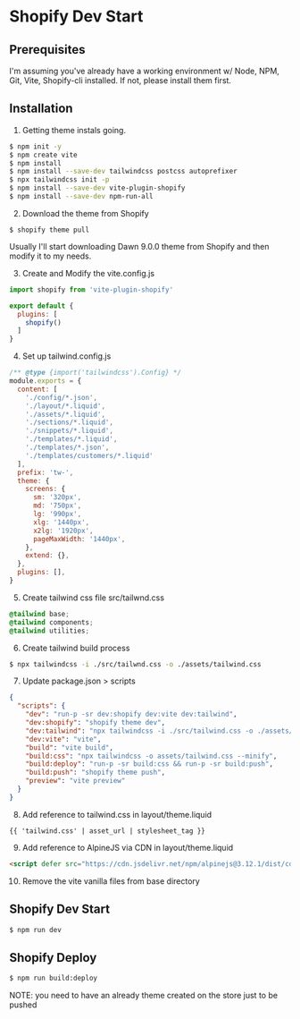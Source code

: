 # Shopify Dev Start

## Prerequisites
I'm assuming you've already have a working environment w/ Node, NPM, Git, Vite, Shopify-cli installed. 
If not, please install them first.

## Installation
1. Getting theme instals going.
```sh
$ npm init -y
$ npm create vite
$ npm install
$ npm install --save-dev tailwindcss postcss autoprefixer
$ npx tailwindcss init -p
$ npm install --save-dev vite-plugin-shopify
$ npm install --save-dev npm-run-all
```
2. Download the theme from Shopify
```
$ shopify theme pull
```
Usually I'll start downloading Dawn 9.0.0 theme from Shopify and then modify it to my needs.

3. Create and Modify the vite.config.js
```js
import shopify from 'vite-plugin-shopify'

export default {
  plugins: [
    shopify()
  ]
}
```
4. Set up tailwind.config.js
```js
/** @type {import('tailwindcss').Config} */
module.exports = {
  content: [
    './config/*.json',
    './layout/*.liquid',
    './assets/*.liquid',
    './sections/*.liquid',
    './snippets/*.liquid',
    './templates/*.liquid',
    './templates/*.json',
    './templates/customers/*.liquid'
  ],
  prefix: 'tw-',
  theme: {
    screens: {
      sm: '320px',
      md: '750px',
      lg: '990px',
      xlg: '1440px',
      x2lg: '1920px',
      pageMaxWidth: '1440px',
    },
    extend: {},
  },
  plugins: [],
}
```
5. Create tailwind css file src/tailwnd.css
```css
@tailwind base;
@tailwind components;
@tailwind utilities;
```
6. Create tailwind build process
```sh
$ npx tailwindcss -i ./src/tailwnd.css -o ./assets/tailwind.css
```
7. Update package.json > scripts
```json
{
  "scripts": {
    "dev": "run-p -sr dev:shopify dev:vite dev:tailwind",
    "dev:shopify": "shopify theme dev", 
    "dev:tailwind": "npx tailwindcss -i ./src/tailwind.css -o ./assets/tailwind.css --watch",
    "dev:vite": "vite", 
    "build": "vite build",
    "build:css": "npx tailwindcss -o assets/tailwind.css --minify",
    "build:deploy": "run-p -sr build:css && run-p -sr build:push",
    "build:push": "shopify theme push",
    "preview": "vite preview"
  }
}
```
8. Add reference to tailwind.css in layout/theme.liquid
```liquid
{{ 'tailwind.css' | asset_url | stylesheet_tag }}
```
9. Add reference to AlpineJS via CDN in layout/theme.liquid
```html
<script defer src="https://cdn.jsdelivr.net/npm/alpinejs@3.12.1/dist/cdn.min.js"></script>
```
10. Remove the vite vanilla files from base directory

## Shopify Dev Start
```sh
$ npm run dev
```
## Shopify Deploy
```sh
$ npm run build:deploy
```
NOTE: you need to have an already theme created on the store just to be pushed